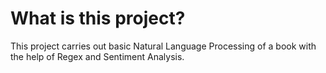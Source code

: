 # What is this project?
This project carries out basic Natural Language Processing of a book with the help of Regex and Sentiment Analysis. 